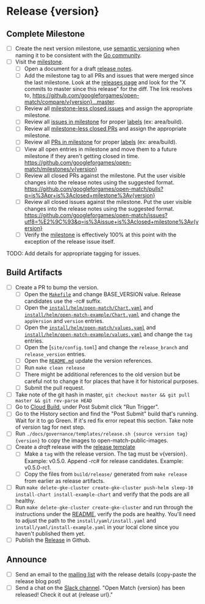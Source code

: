 # Release {version}

<!--
This is the release issue template. Make a copy of the markdown in this page
and copy it into a release issue. Fill in relevent values, found inside {}
{version} should be replaced with the version ie: 0.5.0.

There are 3 types of releases:
 * Release Candidates - 1.0.0-rc1
 * Full Releases - 1.2.0
 * Hot Fixes - 1.0.1

# Release Candidate and Full Release Process

1. Create a Release Issue from the [release issue template](./release_issue.md).
1. Label the issue `kind/release`, and attach it to the milestone that it matches.
1. Complete all items in the release issue checklist.
1. Close the release issue.

# Hot Fix Process

1. Hotfixes will occur as needed, to be determined by those will commit access on the repository.
1. Create a Release Issue from the [release issue template](./release_issue.md).
1. Label the issue `kind/release`, and attach it to the next upcoming milestone.
1. Complete all items in the release issue checklist.
1. Close the release issue.

!-->
Complete Milestone
------------------
- [ ] Create the next version milestone, use [semantic versioning](https://semver.org/) when naming it to be consistent with the [Go community](https://blog.golang.org/versioning-proposal).
- [ ] Visit the [milestone](https://github.com/googleforgames/open-match/milestone).
  - [ ] Open a document for a draft [release notes](release.md).
  - [ ] Add the milestone tag to all PRs and issues that were merged since the last milestone. Look at the [releases page](https://github.com/googleforgames/open-match/releases) and look for the "X commits to master since this release" for the diff. The link resolves to, https://github.com/googleforgames/open-match/compare/v{version}...master.
  - [ ] Review all [milestone-less closed issues](https://github.com/googleforgames/open-match/issues?q=is%3Aissue+is%3Aclosed+no%3Amilestone) and assign the appropriate milestone.
  - [ ] Review all [issues in milestone](https://github.com/googleforgames/open-match/milestones) for proper [labels](https://github.com/googleforgames/open-match/labels) (ex: area/build).
  - [ ] Review all [milestone-less closed PRs](https://github.com/googleforgames/open-match/pulls?q=is%3Apr+is%3Aclosed+no%3Amilestone) and assign the appropriate milestone.
  - [ ] Review all [PRs in milestone](https://github.com/googleforgames/open-match/milestones) for proper [labels](https://github.com/googleforgames/open-match/labels) (ex: area/build).
  - [ ] View all open entries in milestone and move them to a future milestone if they aren't getting closed in time. https://github.com/googleforgames/open-match/milestones/v{version}
  - [ ] Review all closed PRs against the milestone. Put the user visible changes into the release notes using the suggested format. https://github.com/googleforgames/open-match/pulls?q=is%3Apr+is%3Aclosed+milestone%3Av{version}
  - [ ] Review all closed issues against the milestone. Put the user visible changes into the release notes using the suggested format. https://github.com/googleforgames/open-match/issues?utf8=%E2%9C%93&q=is%3Aissue+is%3Aclosed+milestone%3Av{version}
  - [ ] Verify the [milestone](https://github.com/googleforgames/open-match/milestones) is effectively 100% at this point with the exception of the release issue itself.

TODO: Add details for appropriate tagging for issues.

Build Artifacts
---------------
- [ ] Create a PR to bump the version.
  - [ ] Open the [`Makefile`](makefile-version) and change BASE_VERSION value. Release candidates use the -rc# suffix.
  - [ ] Open the [`install/helm/open-match/Chart.yaml`](om-chart-yaml-version) and [`install/helm/open-match-example/Chart.yaml`](om-example-chart-yaml-version) and change the `appVersion` and `version` entries.
  - [ ] Open the [`install/helm/open-match/values.yaml`](om-values-yaml-version) and [`install/helm/open-match-example/values.yaml`](om-example-values-yaml-version) and change the `tag` entries.
  - [ ] Open the [`site/config.toml`]  and change the `release_branch` and `release_version` entries.
  - [ ] Open the [`README.md`](readme-deploy) update the version references.
  - [ ] Run `make clean release`
  - [ ] There might be additional references to the old version but be careful not to change it for places that have it for historical purposes.
  - [ ] Submit the pull request.
- [ ] Take note of the git hash in master, `git checkout master && git pull master && git rev-parse HEAD`
- [ ] Go to [Cloud Build](https://pantheon.corp.google.com/cloud-build/triggers?project=open-match-build), under Post Submit click "Run Trigger".
- [ ] Go to the History section and find the "Post Submit" build that's running. Wait for it to go Green. If it's red fix error repeat this section. Take note of version tag for next step.
- [ ] Run `./docs/governance/templates/release.sh {source version tag} {version}` to copy the images to open-match-public-images.
- [ ] Create a *draft* release with the [release template][release-template]
  - [ ] Make a `tag` with the release version. The tag must be v{version}. Example: v0.5.0. Append -rc# for release candidates. Example: v0.5.0-rc1.
  - [ ] Copy the files from `build/release/` generated from `make release` from earlier as release artifacts.
- [ ] Run `make delete-gke-cluster create-gke-cluster push-helm sleep-10 install-chart install-example-chart` and verify that the pods are all healthy.
- [ ] Run `make delete-gke-cluster create-gke-cluster` and run through the instructions under the [README](readme-deploy), verify the pods are healthy. You'll need to adjust the path to the `install/yaml/install.yaml` and `install/yaml/install-example.yaml` in your local clone since you haven't published them yet.
- [ ] Publish the [Release](om-release) in Github.

Announce
--------
- [ ] Send an email to the [mailing list](mailing-list-post) with the release details (copy-paste the release blog post)
- [ ] Send a chat on the [Slack channel](om-slack). "Open Match {version} has been released! Check it out at {release url}."

[om-slack]: https://open-match.slack.com/
[mailing-list-post]: https://groups.google.com/forum/#!newtopic/open-match-discuss
[release-template]: https://github.com/googleforgames/open-match/blob/master/docs/governance/templates/release.md
[makefile-version]: https://github.com/googleforgames/open-match/blob/master/Makefile#L53
[om-example-chart-yaml-version]: https://github.com/googleforgames/open-match/blob/master/install/helm/open-match/Chart.yaml#L16
[om-example-values-yaml-version]: https://github.com/googleforgames/open-match/blob/master/install/helm/open-match/values.yaml#L16
[om-example-chart-yaml-version]: https://github.com/googleforgames/open-match/blob/master/install/helm/open-match-example/Chart.yaml#L16
[om-example-values-yaml-version]: https://github.com/googleforgames/open-match/blob/master/install/helm/open-match-example/values.yaml#L16
[om-release]: https://github.com/googleforgames/open-match/releases/new
[readme-deploy]: https://github.com/googleforgames/open-match/blob/master/README.md#deploy-to-kubernetes
